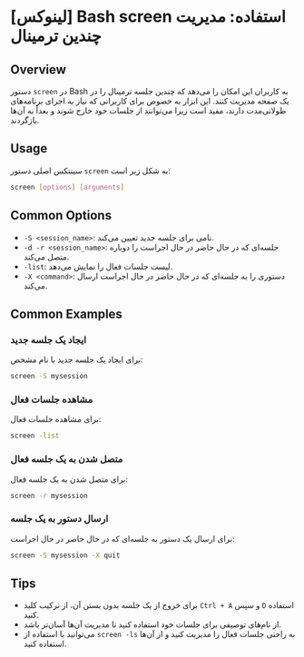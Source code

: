 # [لینوکس] Bash screen استفاده: مدیریت چندین ترمینال

## Overview
دستور `screen` در Bash به کاربران این امکان را می‌دهد که چندین جلسه ترمینال را در یک صفحه مدیریت کنند. این ابزار به خصوص برای کاربرانی که نیاز به اجرای برنامه‌های طولانی‌مدت دارند، مفید است زیرا می‌توانند از جلسات خود خارج شوند و بعداً به آن‌ها بازگردند.

## Usage
سینتکس اصلی دستور `screen` به شکل زیر است:

```bash
screen [options] [arguments]
```

## Common Options
- `-S <session_name>`: نامی برای جلسه جدید تعیین می‌کند.
- `-d -r <session_name>`: جلسه‌ای که در حال حاضر در حال اجراست را دوباره متصل می‌کند.
- `-list`: لیست جلسات فعال را نمایش می‌دهد.
- `-X <command>`: دستوری را به جلسه‌ای که در حال حاضر در حال اجراست ارسال می‌کند.

## Common Examples
### ایجاد یک جلسه جدید
برای ایجاد یک جلسه جدید با نام مشخص:
```bash
screen -S mysession
```

### مشاهده جلسات فعال
برای مشاهده جلسات فعال:
```bash
screen -list
```

### متصل شدن به یک جلسه فعال
برای متصل شدن به یک جلسه فعال:
```bash
screen -r mysession
```

### ارسال دستور به یک جلسه
برای ارسال یک دستور به جلسه‌ای که در حال حاضر در حال اجراست:
```bash
screen -S mysession -X quit
```

## Tips
- برای خروج از یک جلسه بدون بستن آن، از ترکیب کلید `Ctrl + A` و سپس `D` استفاده کنید.
- از نام‌های توصیفی برای جلسات خود استفاده کنید تا مدیریت آن‌ها آسان‌تر باشد.
- می‌توانید با استفاده از `screen -ls` به راحتی جلسات فعال را مدیریت کنید و از آن‌ها استفاده کنید.